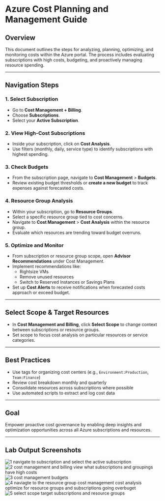 # Azure Cost Planning and Management Guide

## Overview
This document outlines the steps for analyzing, planning, optimizing, and monitoring costs within the Azure portal. The process includes evaluating subscriptions with high costs, budgeting, and proactively managing resource spending.

---

## Navigation Steps

### 1. Select Subscription
- Go to **Cost Management + Billing**.
- Choose **Subscriptions**.
- Select your **Active Subscription**.

### 2. View High-Cost Subscriptions
- Inside your subscription, click on **Cost Analysis**.
- Use filters (monthly, daily, service type) to identify subscriptions with highest spending.

### 3. Check Budgets
- From the subscription page, navigate to **Cost Management** > **Budgets**.
- Review existing budget thresholds or **create a new budget** to track expenses against forecasted costs.

### 4. Resource Group Analysis
- Within your subscription, go to **Resource Groups**.
- Select a specific resource group tied to cost concerns.
- Navigate to **Cost Management** > **Cost Analysis** within the resource group.
- Evaluate which resources are trending toward budget overruns.

### 5. Optimize and Monitor
- From subscription or resource group scope, open **Advisor Recommendations** under Cost Management.
- Implement recommendations like:
  - Rightsize VMs
  - Remove unused resources
  - Switch to Reserved Instances or Savings Plans
- Set up **Cost Alerts** to receive notifications when forecasted costs approach or exceed budget.

---

## Select Scope & Target Resources
- In **Cost Management and Billing**, click **Select Scope** to change context between subscriptions or resource groups.
- Set scope to focus cost analysis on particular resources or service categories.

---

## Best Practices
- Use tags for organizing cost centers (e.g., `Environment:Production`, `Team:Finance`)
- Review cost breakdown monthly and quarterly
- Consolidate resources across subscriptions where possible
- Use automated scripts to extract and log cost data

---

## Goal
Empower proactive cost governance by enabling deep insights and optimization opportunities across all Azure subscriptions and resources.

---

## Lab Output Screenshots

![1 navigate to subscription and select the active subscription](https://github.com/user-attachments/assets/5640ae33-5ccf-440f-9647-67666fb424e4)
![2 cost management and billing view what subscriptions and groupings have high costs](https://github.com/user-attachments/assets/5e27385b-5054-496a-8eb4-e00afb4ca39b)
![3 cost management budgets](https://github.com/user-attachments/assets/40c34a28-c371-4205-b7fa-fabe8a365de4)
![4 naviagte to the resource group cost management cost analysis optimize for resource groups and subscriptions going overbuget](https://github.com/user-attachments/assets/e74dc0a3-ffe4-465b-8a97-5c819db22fac)
![5 select scope target subscriptions and resource groups](https://github.com/user-attachments/assets/442b9394-e39b-4ae4-b189-6b8edbc6c61c)

